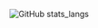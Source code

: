 ![GitHub stats_langs](https://github-readme-stats.vercel.app/api/top-langs/?username=tdworowy&theme=shadow_red&hide=HTML,CSS,jupyter%20notebook&langs_count=10)
<!---
![GitHub stats](https://github-readme-stats.vercel.app/api?username=tdworowy&show_icons=true&theme=shadow_red)
-->
